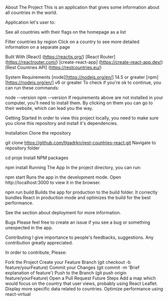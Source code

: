
About The Project
This is an application that gives some information about all countries in the world.

Application let's user to:

See all countries with their flags on the homepage as a list
   
Filter countries by region
Click on a country to see more detailed information on a separate page

Built With
[React] (https://reactjs.org/)
[React Router] (https://reactrouter.com/)
[create-react-app] (https://create-react-app.dev/)
[Rest Countries API] (https://restcountries.eu/)

System Requirements
[node][https://nodejs.org/en/] 14.5 or greater
[npm][https://nodejs.org/en/] v6 or greater
To check if you're ok to continue, you can run these commands:


node --version
npm --version
If requirements above are not installed in your computer, you'll need to install them. By clicking on them you can go to their website, which can lead you the way.

Getting Started
In order to view this project locally, you need to make sure you clone this repository and install it's dependencies.

Installation
Clone the repository

git clone https://github.com/tlgadrkn/rest-countries-react.git
Navigate to repository folder

cd proje
Install NPM packages

npm install
Running The App
In the project directory, you can run:

npm start
Runs the app in the development mode. Open http://localhost:3000 to view it in the browser.

npm run build
Builds the app for production to the build folder.
It correctly bundles React in production mode and optimizes the build for the best performance.

See the section about deployment for more information.

Bugs
Please feel free to create an issue if you see a bug or something unexpected in the app.

Contributing
I give importance to people's feedbacks, suggestions. Any contribution greatly appreciated.

In order to contribute, Please:

Fork the Project
Create your Feature Branch (git checkout -b feature/yourFeature)
Commit your Changes (git commit -m 'Brief explanation of feature')
Push to the Branch (git push origin feature/yourFeature)
Open a Pull Request
Future Steps
Add a map which would focus on the country that user views, probably using React Leaflet.
Display more specific data related to countries.
Optimize performance using react-virtual
